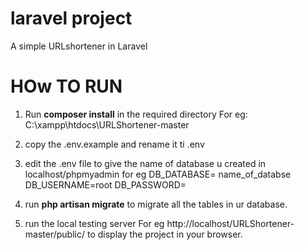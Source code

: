 # laravel project

A simple URLshortener in Laravel

# HOw TO RUN

1. Run
**composer install**
in the required directory
For eg: C:\xampp\htdocs\URLShortener-master

2. copy the .env.example and rename it ti .env

3. edit the .env file to give the name of database u created in localhost/phpmyadmin 
for eg DB_DATABASE= name_of_databse
       DB_USERNAME=root
       DB_PASSWORD=
       
4. run
      **php artisan migrate**
   to migrate all the tables in ur database.

5. run the local testing server
    For eg http://localhost/URLShortener-master/public/
   to display the project in your browser.
  

